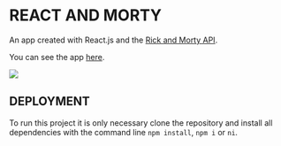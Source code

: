 # REACT AND MORTY
An app created with React.js and the [Rick and Morty API](https://rickandmortyapi.com "Rick and Morty API").

You can see the app [here](https://react-and-mory.vercel.app "here").

[![](https://media.ambito.com/p/e36e8e53c7abba996531db19942b4527/adjuntos/239/imagenes/038/786/0038786610/rick-and-morty.jpg)](https://media.ambito.com/p/e36e8e53c7abba996531db19942b4527/adjuntos/239/imagenes/038/786/0038786610/rick-and-morty.jpg)

## DEPLOYMENT
To run this project it is only necessary clone the repository and install all dependencies with the command line `npm install`, `npm i` or `ni`.